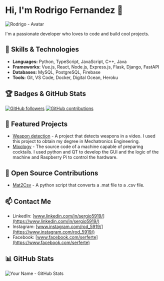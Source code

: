 # Hi, I'm Rodrigo Fernandez 👋

![Rodrigo - Avatar](https://avatars.githubusercontent.com/u/48334944?v=4)

I'm a passionate developer who loves to code and build cool projects.

## 🚀 Skills & Technologies

- **Languages:** Python, TypeScript, JavaScript, C++, Java
- **Frameworks:** Vue.js, React, Node.js, Express.js, Flask, Django, FastAPI
- **Databases:** MySQL, PostgreSQL, Firebase
- **Tools:** Git, VS Code, Docker, Digital Ocean, Heroku

## 🏆 Badges & GitHub Stats

[![GitHub followers](https://img.shields.io/github/followers/Rod5919?style=social)](https://github.com/Rod5919)
[![GitHub contributions](https://img.shields.io/github/commit-activity/m/Rod5919/mat2csv)](https://github.com/Rod5919/mat2csv)

## 🔨 Featured Projects

- [Weapon detection](https://github.com/Rod5919/crime_detection) - A project that detects weapons in a video. I used this project to obtain my degree in Mechatronics Engineering.
- [Mixology](https://github.com/Rod5919/mixology) - The source code of a machine capable of preparing cocktails. I used python and QT to develop the GUI and the logic of the machine and Raspberry Pi to control the hardware.

## 🌱 Open Source Contributions

- [Mat2Csv](https://www.github.com/Rod5919/mat2csv) - A python script that converts a .mat file to a .csv file.

## 📫 Contact Me

- LinkedIn: [www.linkedin.com/in/sergio5919/](https://www.linkedin.com/in/sergio5919/)
- Instagram: [www.instagram.com/rod_5919/](https://www.instagram.com/rod_5919/)
- Facebook: [www.facebook.com/serferte](https://www.facebook.com/serferte)

## 📊 GitHub Stats

![Your Name - GitHub Stats](https://github-readme-stats.vercel.app/api?username=Rod5919&show_icons=true&hide_title=true&hide=prs,contribs)

